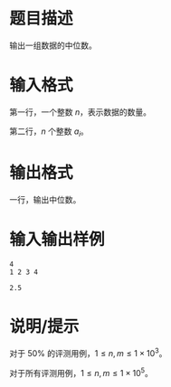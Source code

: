 # 题目描述

输出一组数据的中位数。

# 输入格式

第一行，一个整数 $n$，表示数据的数量。

第二行，$n$ 个整数 $a_i$。

# 输出格式

一行，输出中位数。

# 输入输出样例

```input1
4
1 2 3 4
```

```output1
2.5
```

# 说明/提示

对于 $50 \%$ 的评测用例，$1 \leq n, m \leq 1 \times {10}^3$。

对于所有评测用例，$1 \leq n, m \leq 1 \times {10}^5$。
